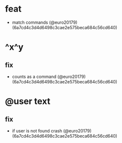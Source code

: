 # feat

* match commands (@euro20179) (6a7cd4c3d4d6498c3cae2e575beca684c56cd640)


# ^x^y

## fix

* counts as a command (@euro20179) (6a7cd4c3d4d6498c3cae2e575beca684c56cd640)


# @user text

## fix

* if user is not found crash (@euro20179) (6a7cd4c3d4d6498c3cae2e575beca684c56cd640)


